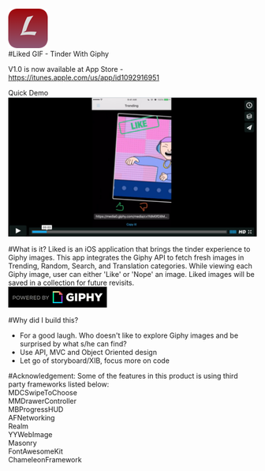 ![alt tag](https://github.com/wleofeng/Liked/blob/master/Liked/Assets.xcassets/AppIcon.appiconset/Icon-40%402x.png)<br />
#Liked GIF - Tinder With Giphy

V1.0 is now available at App Store - https://itunes.apple.com/us/app/id1092916951

Quick Demo
[![IMAGE ALT TEXT](liked-demo.png)](https://vimeo.com/158684313 "Demo Video")

#What is it?
Liked is an iOS application that brings the tinder experience to Giphy images. This app integrates the Giphy API to fetch fresh images in Trending, Random, Search, and Translation categories. While viewing each Giphy image, user can either 'Like' or 'Nope' an image. Liked images will be saved in a collection for future revisits.  
![alt tag](https://github.com/wleofeng/Liked/blob/master/Liked/PoweredBy_200_Horizontal_Light-Backgrounds_With_Logo.gif)

#Why did I build this?
+ For a good laugh. Who doesn't like to explore Giphy images and be surprised by what s/he can find?
+ Use API, MVC and Object Oriented design
+ Let go of storyboard/XIB, focus more on code 

#Acknowledgement:
Some of the features in this product is using third party frameworks listed below: <br />
MDCSwipeToChoose <br />
MMDrawerController <br />
MBProgressHUD <br />
AFNetworking <br />
Realm <br />
YYWebImage <br />
Masonry <br />
FontAwesomeKit <br />
ChameleonFramework <br />

